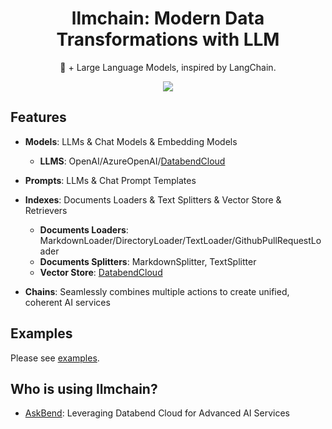 <h1 align="center"> llmchain: Modern Data Transformations with LLM  </h1>
<p align="center"> 🦀 + Large Language Models, inspired by LangChain. </p>
<div align="center">
    <a href="https://crates.io/crates/llmchain">
    <img src="https://img.shields.io/crates/v/llmchain.svg" />
    </a>
</div>

## Features

- **Models**: LLMs & Chat Models & Embedding Models
    - **LLMS**: OpenAI/AzureOpenAI/[DatabendCloud](https://app.databend.com)

- **Prompts**: LLMs & Chat Prompt Templates

- **Indexes**: Documents Loaders & Text Splitters & Vector Store & Retrievers
  - **Documents Loaders**: MarkdownLoader/DirectoryLoader/TextLoader/GithubPullRequestLoader
  - **Documents Splitters**: MarkdownSplitter, TextSplitter
  - **Vector Store**: [DatabendCloud](https://app.databend.com)

- **Chains**: Seamlessly combines multiple actions to create unified, coherent AI services

## Examples

Please see [examples](https://github.com/shafishlabs/llmchain.rs/tree/main/examples).

## Who is using llmchain?

- [AskBend](https://github.com/datafuselabs/askbend):  Leveraging Databend Cloud for Advanced AI Services
